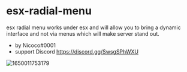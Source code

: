 # esx-radial-menu

esx radial menu works under esx and will allow you to bring a dynamic interface and not via menus which will make server stand out.

* by Nicoco#0001
* support Discord https://discord.gg/SwsgSPhWXU


[
]()

[
]()


![1650011753179](https://user-images.githubusercontent.com/81076173/163547501-bf12883e-99f9-44bc-bbb2-cabcc1e2be5b.png)
